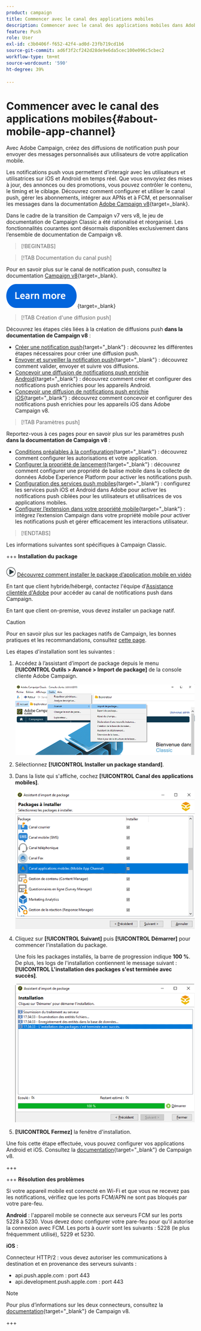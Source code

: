 ```yaml
---
product: campaign
title: Commencer avec le canal des applications mobiles
description: Commencer avec le canal des applications mobiles dans Adobe Campaign
feature: Push
role: User
exl-id: c3b0406f-f652-42f4-ad0d-23fb719cd1b6
source-git-commit: ad6f3f2cf242d28de9e6da5cec100e096c5cbec2
workflow-type: tm+mt
source-wordcount: '590'
ht-degree: 39%

---
```


# Commencer avec le canal des applications mobiles{#about-mobile-app-channel}

Avec Adobe Campaign, créez des diffusions de notification push pour envoyer des messages personnalisés aux utilisateurs de votre application mobile.

Les notifications push vous permettent d’interagir avec les utilisateurs et utilisatrices sur iOS et Android en temps réel. Que vous envoyiez des mises à jour, des annonces ou des promotions, vous pouvez contrôler le contenu, le timing et le ciblage. Découvrez comment configurer et utiliser le canal push, gérer les abonnements, intégrer aux APNs et à FCM, et personnaliser les messages dans la documentation [Adobe Campaign v8](https://experienceleague.adobe.com/fr/docs/campaign/campaign-v8/send/emails/email){target=_blank}.

Dans le cadre de la transition de Campaign v7 vers v8, le jeu de documentation de Campaign Classic a été rationalisé et réorganisé. Les fonctionnalités courantes sont désormais disponibles exclusivement dans l’ensemble de documentation de Campaign v8.

>[!BEGINTABS]

>[!TAB Documentation du canal push]

Pour en savoir plus sur le canal de notification push, consultez la documentation [Campaign v8](https://experienceleague.adobe.com/docs/campaign/campaign-v8/send/push/push.html?lang=fr){target=_blank}.

[![Image](../../assets/do-not-localize/learn-more-button.svg)](https://experienceleague.adobe.com/docs/campaign/campaign-v8/send/push/push.html?lang=fr){target=_blank}


>[!TAB Création d&#39;une diffusion push]

Découvrez les étapes clés liées à la création de diffusions push **dans la documentation de Campaign v8** :

* [Créer une notification push](https://experienceleague.adobe.com/docs/campaign/campaign-v8/send/push/push.html?lang=fr#push-create){target="_blank"} : découvrez les différentes étapes nécessaires pour créer une diffusion push.
* [Envoyer et surveiller la notification push](https://experienceleague.adobe.com/docs/campaign/campaign-v8/send/push/push.html?lang=fr#push-test){target="_blank"} : découvrez comment valider, envoyer et suivre vos diffusions.
* [Concevoir une diffusion de notifications push enrichie Android](https://experienceleague.adobe.com/docs/campaign/campaign-v8/send/push/rich-push/rich-push-android.html?lang=fr){target="_blank"} : découvrez comment créer et configurer des notifications push enrichies pour les appareils Android.
* [Concevoir une diffusion de notifications push enrichie iOS](https://experienceleague.adobe.com/docs/campaign/campaign-v8/send/push/rich-push/rich-push-ios.html?lang=fr){target="_blank"} : découvrez comment concevoir et configurer des notifications push enrichies pour les appareils iOS dans Adobe Campaign v8.


>[!TAB Paramètres push]

Reportez-vous à ces pages pour en savoir plus sur les paramètres push **dans la documentation de Campaign v8** :

* [Conditions préalables à la configuration](https://experienceleague.adobe.com/docs/campaign/campaign-v8/send/push/push-settings.html?lang=fr#before-starting){target="_blank"} : découvrez comment configurer les autorisations et votre application.
* [Configurer la propriété de lancement](https://experienceleague.adobe.com/docs/campaign/campaign-v8/send/push/push-settings.html?lang=fr#launch-property){target="_blank"} : découvrez comment configurer une propriété de balise mobile dans la collecte de données Adobe Experience Platform pour activer les notifications push.
* [Configuration des services push mobiles](https://experienceleague.adobe.com/docs/campaign/campaign-v8/send/push/push-settings.html?lang=fr#push-service){target="_blank"} : configurez les services push iOS et Android dans Adobe pour activer les notifications push ciblées pour les utilisateurs et utilisatrices de vos applications mobiles.
* [Configurer l’extension dans votre propriété mobile](https://experienceleague.adobe.com/docs/campaign/campaign-v8/send/push/push-settings.html?lang=fr#configure-extension){target="_blank"} : intégrez l’extension Campaign dans votre propriété mobile pour activer les notifications push et gérer efficacement les interactions utilisateur.

>[!ENDTABS]


Les informations suivantes sont spécifiques à Campaign Classic.

+++ **Installation du package**

![](assets/do-not-localize/how-to-video.png) [Découvrez comment installer le package d’application mobile en vidéo](https://experienceleague.adobe.com/docs/campaign-classic-learn/tutorials/sending-messages/push-channel/installing-the-mobile-app-channel.html?lang=fr#sending-messages)

En tant que client hybride/hébergé, contactez l&#39;équipe d&#39;[Assistance clientèle d&#39;Adobe](https://helpx.adobe.com/fr/enterprise/admin-guide.html/enterprise/using/support-for-experience-cloud.ug.html) pour accéder au canal de notifications push dans Campaign.

En tant que client on-premise, vous devez installer un package natif.

>[!CAUTION]
>
>Pour en savoir plus sur les packages natifs de Campaign, les bonnes pratiques et les recommandations, consultez [cette page](../../installation/using/installing-campaign-standard-packages.md).

Les étapes d&#39;installation sont les suivantes :

1. Accédez à l’assistant d’import de package depuis le menu **[!UICONTROL Outils > Avancé > Import de package]** de la console cliente Adobe Campaign.

   ![](assets/package_ios.png)

1. Sélectionnez **[!UICONTROL Installer un package standard]**.

1. Dans la liste qui s&#39;affiche, cochez **[!UICONTROL Canal des applications mobiles]**.

   ![](assets/package_ios_2.png)

1. Cliquez sur **[!UICONTROL Suivant]** puis **[!UICONTROL Démarrer]** pour commencer l&#39;installation du package.

   Une fois les packages installés, la barre de progression indique **100 %**. De plus, les logs de l&#39;installation contiennent le message suivant : **[!UICONTROL L&#39;installation des packages s&#39;est terminée avec succès]**.

   ![](assets/package_ios_3.png)

1. **[!UICONTROL Fermez]** la fenêtre d&#39;installation.

Une fois cette étape effectuée, vous pouvez configurer vos applications Android et iOS. Consultez la [documentation](https://experienceleague.adobe.com/docs/campaign/campaign-v8/send/push/push.html?lang=fr){target="_blank"} de Campaign v8.

+++

+++ **Résolution des problèmes**

Si votre appareil mobile est connecté en Wi-Fi et que vous ne recevez pas les notifications, vérifiez que les ports FCM/APN ne sont pas bloqués par votre pare-feu.

**Android** : l&#39;appareil mobile se connecte aux serveurs FCM sur les ports 5228 à 5230. Vous devez donc configurer votre pare-feu pour qu&#39;il autorise la connexion avec FCM. Les ports à ouvrir sont les suivants : 5228 (le plus fréquemment utilisé), 5229 et 5230.

**iOS** :

Connecteur HTTP/2 : vous devez autoriser les communications à destination et en provenance des serveurs suivants :

* api.push.apple.com : port 443
* api.development.push.apple.com : port 443

>[!NOTE]
>
>Pour plus d’informations sur les deux connecteurs, consultez la [documentation](https://experienceleague.adobe.com/docs/campaign/campaign-v8/send/push/push-settings.html?lang=fr){target="_blank"} de Campaign v8.

+++
